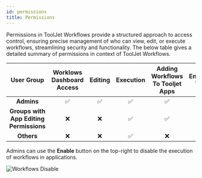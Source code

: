 ```yaml
---
id: permissions
title: Permissions
---
```


Permissions in ToolJet Workflows provide a structured approach to access control, ensuring precise management of who can view, edit, or execute workflows, streamlining security and functionality. The below table gives a detailed summary of permissions in context of ToolJet Workflows.

| User Group                          | Worklows Dashboard Access | Editing | Execution | Adding Workflows To Tooljet Apps | Enable/Disable Workflows |
|:------------------------------------:|:-----------------:|:--------:|:----------:|:------------:|:-------------:|
| **Admins**                          | ✅               | ✅      | ✅       | ✅          | ✅          |
| **Groups with App Editing Permissions** | ❌           | ❌      | ✅       | ✅          | ❌          |
| **Others**                          | ❌               | ❌      | ✅       | ❌          | ❌          |

Admins can use the **Enable** button on the top-right to disable the execution of workflows in applications. 

<div style={{textAlign: 'center'}}>
    <img style={{padding: '10px'}} className="screenshot-full" src="/img/workflows/permissions/enable-checkmark.png" alt="Workflows Disable" />
</div>



